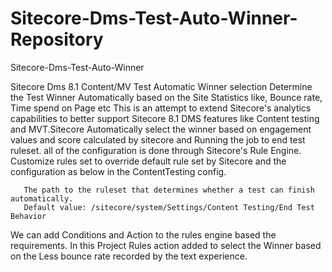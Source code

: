 # Sitecore-Dms-Test-Auto-Winner-Repository
Sitecore-Dms-Test-Auto-Winner

Sitecore Dms 8.1 Content/MV Test Automatic Winner selection Determine the Test Winner Automatically based on the Site Statistics like, Bounce rate, Time spend on Page etc This is an attempt to extend Sitecore's analytics capabilities to better support Sitecore 8.1 DMS features like Content testing and MVT.Sitecore Automatically select the winner based on engagement values and score calculated by sitecore and Running the job to end test ruleset. all of the configuration is done through Sitecore's Rule Engine. Customize rules set to override default rule set by Sitecore and the configuration as below in the ContentTesting config.

  <!-- CONTENT TESTING - END TEST RULESET -->
       The path to the ruleset that determines whether a test can finish automatically.
       Default value: /sitecore/system/Settings/Content Testing/End Test Behavior
We can add Conditions and Action to the rules engine based the requirements. In this Project Rules action added to select the Winner based on the Less bounce rate recorded by the text experience.
